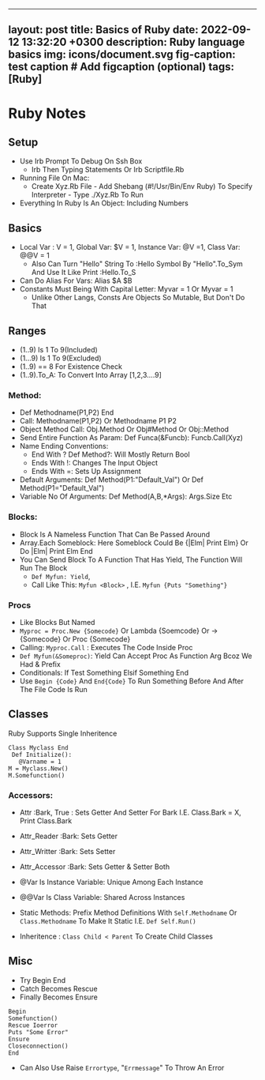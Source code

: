 
---
layout: post
title: Basics of Ruby
date: 2022-09-12 13:32:20 +0300
description: Ruby language basics
img: icons/document.svg
fig-caption: test caption # Add figcaption (optional)
tags: [Ruby]
---

# Ruby Notes

## Setup

- Use Irb Prompt To Debug On Ssh Box 
	- Irb Then Typing Statements Or Irb Scriptfile.Rb  
- Running File On Mac:
	- Create Xyz.Rb File - Add Shebang (#!/Usr/Bin/Env Ruby) To Specify Interpreter - Type ./Xyz.Rb To Run
- Everything In Ruby Is An Object: Including Numbers 

## Basics 

- Local Var : V = 1, Global Var: $V = 1, Instance Var: @V =1, Class Var: @@V = 1
	- Also Can Turn "Hello" String To :Hello Symbol By "Hello".To_Sym And Use It Like Print :Hello.To_S 
- Can Do Alias For Vars: Alias $A $B
- Constants Must Being With Capital Letter: Myvar = 1 Or Myvar = 1
	- Unlike Other Langs, Consts Are Objects So Mutable, But Don't Do That

## Ranges 
- (1..9) Is 1 To 9(Included)
- (1...9) Is 1 To 9(Excluded)
- (1..9) == 8 For Existence Check
- (1..9).To_A: To Convert Into Array [1,2,3....9]
  
### Method:
- Def Methodname(P1,P2) End 
-  Call: Methodname(P1,P2) Or Methodname P1 P2
- Object Method Call: Obj.Method Or Obj#Method Or Obj::Method
- Send Entire Function As Param: Def Funca(&Funcb): Funcb.Call(Xyz)
- Name Ending Conventions:
	-  End With ? Def Method?: Will Mostly Return Bool
	- Ends With !: Changes The Input Object 
	- Ends With =: Sets Up Assignment
- Default Arguments: Def Method(P1:"Default_Val") Or Def Method(P1="Default_Val") 
- Variable No Of Arguments: Def Method(A,B,*Args): Args.Size Etc 

### Blocks:
- Block Is A Nameless Function That Can Be Passed Around
- Array.Each Someblock: Here Someblock Could Be {|Elm| Print Elm} Or Do |Elm| Print Elm End
- You Can Send Block To A Function That Has Yield, The Function Will Run The Block 
	- `Def Myfun: Yield`, 
	- Call Like This: `Myfun <Block>` , I.E. `Myfun {Puts "Something"}`
### Procs
- Like Blocks But Named
- `Myproc = Proc.New {Somecode}` Or Lambda {Soemcode} Or ->{Somecode} Or Proc {Somecode}
- Calling: `Myproc.Call` : Executes The Code Inside Proc
- `Def Myfun(&Someproc)`: Yield Can Accept Proc As Function Arg Bcoz We Had & Prefix
- Conditionals: If Test Something Elsif Something End 
- Use `Begin {Code}` And `End{Code}` To Run Something Before And After The File Code Is Run

## Classes
Ruby Supports Single Inheritence 

    Class Myclass End
     Def Initialize(): 
       @Varname = 1
    M = Myclass.New()
    M.Somefunction()

### Accessors:
   - Attr :Bark, True : Sets Getter And Setter For Bark I.E. Class.Bark = X, Print Class.Bark
   - Attr_Reader :Bark: Sets Getter
   - Attr_Writter :Bark: Sets Setter
   - Attr_Accessor :Bark: Sets Getter & Setter Both

- @Var Is Instance Variable: Unique Among Each Instance
- @@Var Is Class Variable: Shared Across Instances 
- Static Methods: Prefix Method Definitions With `Self.Methodname` Or `Class.Methodname` To Make It Static I.E. `Def Self.Run()`
- Inheritence : `Class Child < Parent` To Create Child Classes

## Misc
- Try Begin End 
- Catch Becomes Rescue
- Finally Becomes Ensure
``` 
Begin
Somefunction()
Rescue Ioerror
Puts "Some Error"
Ensure
Closeconnection()
End 
```
                                    
- Can Also Use Raise `Errortype`, "`Errmessage`" To Throw An Error
